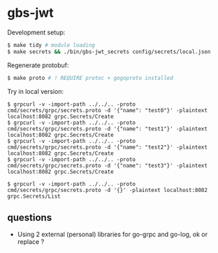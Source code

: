 # gbs-jwt

Development setup:

```sh
$ make tidy # module loading
$ make secrets && ./bin/gbs-jwt_secrets config/secrets/local.json
```

Regenerate protobuf:

```sh
$ make proto # ! REQUIRE protoc + gogoproto installed
```

Try in local version:
```
$ grpcurl -v -import-path ../../.. -proto cmd/secrets/grpc/secrets.proto -d '{"name": "test0"}' -plaintext localhost:8082 grpc.Secrets/Create
$ grpcurl -v -import-path ../../.. -proto cmd/secrets/grpc/secrets.proto -d '{"name": "test1"}' -plaintext localhost:8082 grpc.Secrets/Create
$ grpcurl -v -import-path ../../.. -proto cmd/secrets/grpc/secrets.proto -d '{"name": "test2"}' -plaintext localhost:8082 grpc.Secrets/Create
$ grpcurl -v -import-path ../../.. -proto cmd/secrets/grpc/secrets.proto -d '{"name": "test3"}' -plaintext localhost:8082 grpc.Secrets/Create

$ grpcurl -v -import-path ../../.. -proto cmd/secrets/grpc/secrets.proto -d '{}' -plaintext localhost:8082 grpc.Secrets/List
```


## questions
- Using 2 external (personal) libraries for go-grpc and go-log, ok or replace ?
